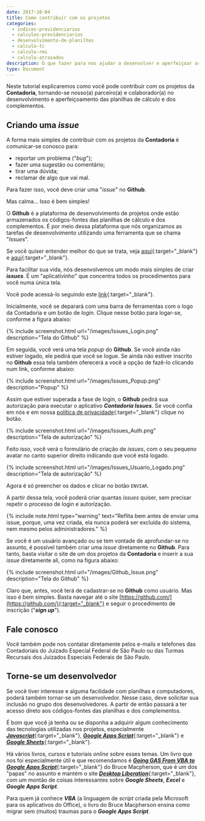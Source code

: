 ```yaml
---
date: 2017-10-04
title: Como contribuir com os projetos
categories:
  - indices-previdenciarios
  - calculos-previdenciarios
  - desenvolvimento-de-planilhas
  - calculo-tc
  - calculo-rmi
  - calculo-atrasados
description: O que fazer para nos ajudar a desenvolver e aperfeiçoar as planilhas de cálculo e os complementos.
type: Document
---
```

Neste tutorial explicaremos como você pode contribuir com os projetos da **Contadoria**, tornando-se nosso(a) parceiro(a) e colaborador(a) no desenvolvimento e aperfeiçoamento das planilhas de cálculo e dos complementos.

## Criando uma _issue_

A forma mais simples de contribuir com os projetos da **Contadoria** é comunicar-se conosco para:
+ reportar um problema ("_bug_");
+ fazer uma sugestão ou comentário;
+ tirar uma dúvida;
+ reclamar de algo que vai mal.

Para fazer isso, você deve criar uma "_issue_" no **Github**. 

Mas calma... Isso é bem simples!

O **Github** é a plataforma de desenvolvimento de projetos onde estão armazenados os códigos-fontes das planilhas de cálculo e dos complementos. É por meio dessa plataforma que nós organizamos as tarefas de desenvolvimento utilizando uma ferramenta que se chama "_Issues_".

Se você quiser entender melhor do que se trata, veja [aqui](https://pt.wikipedia.org/wiki/GitHub){:target="_blank"} e [aqui](https://pt.stackoverflow.com/questions/101706/pra-que-serve-o-issue-no-github){:target="_blank"}.

Para facilitar sua vida, nós desenvolvemos um modo mais simples de criar _**issues**_. É um "aplicativinho" que concentra todos os procedimentos para você numa única tela.

Você pode acessá-lo seguindo este [link](https://script.google.com/macros/s/AKfycbwMQVo2G0pvhvq-aadi9LOK8UUYn2eK-36nz7jZVyqTcZ06Ncc/exec){:target="_blank"}.

Inicialmente, você se deparará com uma barra de ferramentas com o logo da Contadoria e um botão de _login_. Clique nesse botão para logar-se, conforme a figura abaixo:

{% include screenshot.html url="/images/Issues_Login.png" description="Tela do Github" %}

Em seguida, você verá uma tela _popup_ do **Github**. Se você ainda não estiver logado, ele pedirá que você se logue. Se ainda não estiver inscrito no **Github** essa tela também oferecerá a você a opção de fazê-lo clicando num link, conforme abaixo:

{% include screenshot.html url="/images/Issues_Popup.png" description="Popup" %}

Assim que estiver superada a fase de login, o **Github** pedirá sua autorização para executar o aplicativo _**Contadoria Issues**_. Se você confia em nós e em nossa [política de privacidade](https://contadoria.github.io/privacidade){:target="_blank"} clique no botão.

{% include screenshot.html url="/images/Issues_Auth.png" description="Tela de autorização" %}

Feito isso, você verá o formulário de criação de _issues_, com o seu pequeno avatar no canto superior direito indicando que você está logado.

{% include screenshot.html url="/images/Issues_Usuario_Logado.png" description="Tela de autorização" %}

Agora é só preencher os dados e clicar no botão `ENVIAR`.

A partir dessa tela, você poderá criar quantas _issues_ quiser, sem precisar repetir o processo de login e autorização.

{% include note.html type="warning" text="Reflita bem antes de enviar uma issue, porque, uma vez criada, ela nunca poderá ser excluída do sistema, nem mesmo pelos administradores." %}

Se você é um usuário avançado ou se tem vontade de aprofundar-se no assunto, é possível também criar uma _issue_ diretamente no **Github**. Para tanto, basta visitar o site de um dos projetos da **Contadoria** e inserir a sua _issue_ diretamente ali, como na figura abaixo:  

{% include screenshot.html url="/images/Github_Issue.png" description="Tela do Github" %}

Claro que, antes, você terá de cadastrar-se no **Github** como usuário. Mas isso é bem simples. Basta navegar até o site [https://github.com/](https://github.com/){:target="_blank"} e seguir o procedimento de inscrição ("_**sign up**_").

## Fale conosco

Você também pode nos contatar diretamente pelos e-mails e telefones das Contadoriais do Juizado Especial Federal de São Paulo ou das Turmas Recursais dos Juizados Especiais Federais de São Paulo.

## Torne-se um desenvolvedor

Se você tiver interesse e alguma facilidade com planilhas e computadores, poderá também tornar-se um desenvolvedor. Nesse caso, deve solicitar sua inclusão no grupo dos desenvolvedores. A partir de então passará a ter acesso direto aos códigos-fontes das planilhas e dos complementos.

É bom que você já tenha ou se disponha a adquirir algum conhecimento das tecnologias utilizadas nos projetos, especialmente [_**Javascript**_](https://developer.mozilla.org/pt-BR/docs/Aprender/JavaScript){:target="_blank"}, [_**Google Apps Script**_](https://www.google.com/script/start/){:target="_blank"} e [_**Google Sheets**_](https://gsuite.google.com/learning-center/products/sheets/){:target="_blank"}.

Há vários livros, cursos e tutoriais _online_ sobre esses temas. Um livro que nos foi especialmente útil e que recomendamos é [_**Going GAS From VBA to Google Apps Script**_](http://shop.oreilly.com/product/0636920045816.do){:target="_blank"} do Bruce Macpherson, que é um dos "papas" no assunto e mantém o site [_**Desktop Liberation**_](http://ramblings.mcpher.com/){:target="_blank"}, com um montão de coisas interessantes sobre _**Google Sheets**_, _**Excel**_ e _**Google Apps Script**_.

Para quem já conhece _**VBA**_ (a linguagem de _script_ criada pela Microsoft para os aplicativos do Office), o livro do Bruce Macpherson ensina como migrar sem (muitos) traumas para o _**Google Apps Script**_.